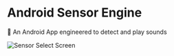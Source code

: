 # Android Sensor Engine
📱 An Android App engineered to detect and play sounds

![Sensor Select Screen](https://github.com/Cfoulcard/Sound-Tech-Sensors/blob/master/mockups/featured_image.png)
